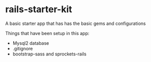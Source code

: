 # rails-starter-kit
A basic starter app that has has the basic gems and configurations

Things that have been setup in this app:

- Mysql2 database
- .gitignore
- bootstrap-sass and sprockets-rails
